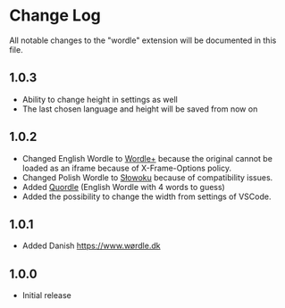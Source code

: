 # Change Log

All notable changes to the "wordle" extension will be documented in this file.

## 1.0.3

- Ability to change height in settings as well
- The last chosen language and height will be saved from now on

## 1.0.2

- Changed English Wordle to <a href="https://mikhad.github.io/wordle/#daily">Wordle+</a> because the original cannot be loaded as an iframe because of X-Frame-Options policy.
- Changed Polish Wordle to <a href="https://www.kurnik.pl/slowoku/">Słowoku</a> because of compatibility issues.
- Added <a href="https://www.quordle.com/#/">Quordle</a> (English Wordle with 4 words to guess)
- Added the possibility to change the width from settings of VSCode.

## 1.0.1

- Added Danish https://www.wørdle.dk

## 1.0.0

- Initial release